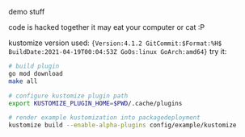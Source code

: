 demo stuff

code is hacked together it may eat your computer or cat :P

kustomize version used: `{Version:4.1.2 GitCommit:$Format:%H$ BuildDate:2021-04-19T00:04:53Z GoOs:linux GoArch:amd64}`
try it:

```bash
# build plugin
go mod download
make all

# configure kustomize plugin path
export KUSTOMIZE_PLUGIN_HOME=$PWD/.cache/plugins

# render example kustomization into packagedeployment
kustomize build --enable-alpha-plugins config/example/kustomize
```
